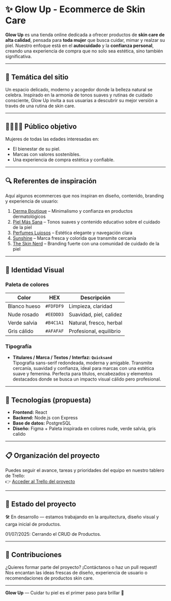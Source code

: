 # ✨ Glow Up - Ecommerce de Skin Care

**Glow Up** es una tienda online dedicada a ofrecer productos de **skin care de alta calidad**, pensada para **toda mujer** que busca cuidar, mimar y realzar su piel. Nuestro enfoque está en el **autocuidado** y la **confianza personal**, creando una experiencia de compra que no solo sea estética, sino también significativa.

---

## 🌿 Temática del sitio

Un espacio delicado, moderno y acogedor donde la belleza natural se celebra. Inspirado en la armonía de tonos suaves y rutinas de cuidado consciente, Glow Up invita a sus usuarias a descubrir su mejor versión a través de una rutina de skin care.

---

## 👩‍🦰👩🏽 Público objetivo

Mujeres de todas las edades interesadas en:
- El bienestar de su piel.
- Marcas con valores sostenibles.
- Una experiencia de compra estética y confiable.

---

## 🔍 Referentes de inspiración

Aquí algunos ecommerces que nos inspiran en diseño, contenido, branding y experiencia de usuario:

1. [Derma Boutique](https://dermaboutique.com.py/) – Minimalismo y confianza en productos dermatológicos  
2. [Piel Más Sana](https://www.pielmassana.com.py/) – Tonos suaves y contenido educativo sobre el cuidado de la piel  
3. [Perfumes Lujosos](https://perfumeslujosos.com/) – Estética elegante y navegación clara  
4. [Sunshine](https://sunshine.com.py/) – Marca fresca y colorida que transmite cercanía  
5. [The Skin Nerd](https://theskinnerd.com/) – Branding fuerte con una comunidad de cuidado de la piel

---

## 🎨 Identidad Visual

### Paleta de colores

| Color             | HEX        | Descripción                |
|------------------|------------|----------------------------|
| Blanco hueso     | `#FDFDF9`  | Limpieza, claridad         |
| Nude rosado      | `#EEDDD3`  | Suavidad, piel, calidez    |
| Verde salvia     | `#B4C1A1`  | Natural, fresco, herbal    |
| Gris cálido      | `#AFAFAF`  | Profesional, equilibrio    |

### Tipografía

- **Titulares / Marca / Textos / Interfaz: `Quicksand`**  
  Tipografía sans-serif redondeada, moderna y amigable. Transmite cercanía, suavidad y confianza, ideal para marcas con una estética suave y femenina. Perfecta para títulos, encabezados y elementos destacados donde se busca un impacto visual cálido pero profesional.

---

## 🧰 Tecnologías (propuesta)

- **Frontend:** React 
- **Backend:** Node.js con Express 
- **Base de datos:** PostgreSQL
- **Diseño:** Figma + Paleta inspirada en colores nude, verde salvia, gris calido

---

## 📋 Organización del proyecto

Puedes seguir el avance, tareas y prioridades del equipo en nuestro tablero de Trello:  
👉 [Acceder al Trello del proyecto](https://trello.com/b/Gskb6Sq4/glowup)

---

## 🚧 Estado del proyecto

🛠️ En desarrollo — estamos trabajando en la arquitectura, diseño visual y carga inicial de productos.

01/07/2025: Cerrando el CRUD de Productos.

---

## 📌 Contribuciones

¿Quieres formar parte del proyecto? ¡Contáctanos o haz un pull request! Nos encantan las ideas frescas de diseño, experiencia de usuario o recomendaciones de productos skin care.

---

**Glow Up** — Cuidar tu piel es el primer paso para brillar 🌸
